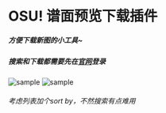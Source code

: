 # OSU! 谱面预览下载插件

##### 方便下载新图的小工具~

##### 搜索和下载都需要先在[官网](https://osu.ppy.sh/home)登录

![sample](https://puu.sh/DR1ht/0ae676f595.png)
![sample](https://puu.sh/DR1hv/633bb4bf04.png)

###### 考虑列表加个sort by，不然搜索有点难用
